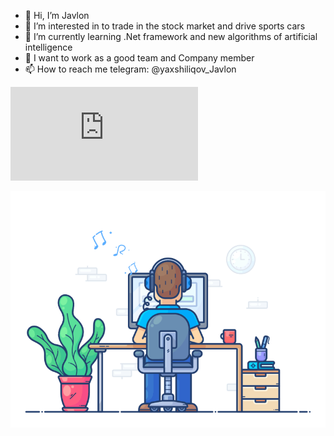 - 👋 Hi, I’m Javlon
- 👀 I’m interested in to trade in the stock market and drive sports cars
- 🌱 I’m currently learning .Net framework and new algorithms of artificial intelligence
- 💞️ I want to work as a good team and Company member
- 📫 How to reach me telegram: @yaxshiliqov_Javlon


![](https://github.com/MassiveTitans/MassiveTitans/blob/main/certificates/certificate-8q8vd23k6p7a-1674214160.pdf)

![](https://github.com/MassiveTitans/MassiveTitans/blob/main/68747470733a2f2f7468756d62732e6766796361742e636f6d2f4576696c4e657874446576696c666973682d736d616c6c2e676966.gif)
